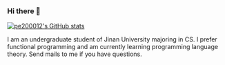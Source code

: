 ### Hi there 👋

<!--
**pe200012/pe200012** is a ✨ _special_ ✨ repository because its `README.md` (this file) appears on your GitHub profile.

Here are some ideas to get you started:

- 🔭 I’m currently working on ...
- 🌱 I’m currently learning ...
- 👯 I’m looking to collaborate on ...
- 🤔 I’m looking for help with ...
- 💬 Ask me about ...
- 📫 How to reach me: ...
- 😄 Pronouns: ...
- ⚡ Fun fact: ...
-->

[![pe200012's GitHub stats](https://github-readme-stats.vercel.app/api?username=pe200012)](https://github.com/anuraghazra/github-readme-stats)

I am an undergraduate student of Jinan University majoring in CS. I prefer functional programming and am currently learning programming language theory. Send mails to me if you have questions.
